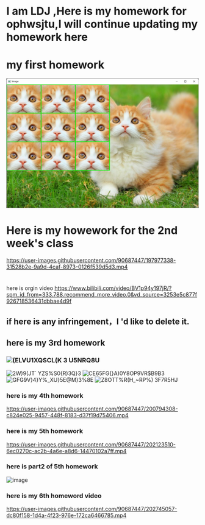 # I am LDJ ,Here is my homework for ophwsjtu,I will continue updating my homework here
# my first homework
![Image text](https://github.com/lllldj/myproject/blob/main/tiger_HW01.png "HW01")
# Here is my howework for the 2nd week's class
https://user-images.githubusercontent.com/90687447/197977338-31528b2e-9a9d-4caf-8973-0126f539d5d3.mp4
#
here is orgin video https://www.bilibili.com/video/BV1p94y197jR/?spm_id_from=333.788.recommend_more_video.0&vd_source=3253e5c877f926718536431dbbae4d9f
## if here is any infringement，I 'd like to delete it.
## here is my 3rd homework
### ![(ELVU1XQSCL(K 3 U5NRQ8U](https://user-images.githubusercontent.com/90687447/199441354-fd18e86a-4548-405c-ad52-4dd88915ed84.png)
![2W)9(JT` YZS%S0{R)3Q}3](https://user-images.githubusercontent.com/90687447/199441377-6b41de1e-6651-424b-8560-dc0fc48ca726.png)
![CE65FG{}A)0Y8OP9VR$B9B3](https://user-images.githubusercontent.com/90687447/199441393-71853524-1c82-4758-ad7a-0b9de1aa0552.png)
![GFG9V}4}Y%_XU}5E@M}3%8E](https://user-images.githubusercontent.com/90687447/199441422-f51230c6-c2dd-4b9d-b774-21cc174d3cba.png)
![Z8OTT%R(H_~RP%) 3F7R5HJ](https://user-images.githubusercontent.com/90687447/199441433-4c906d76-cf48-4a01-9b96-986e3f2a501e.png)
### here is my 4th homework
https://user-images.githubusercontent.com/90687447/200794308-c824e025-9457-448f-8183-d37f19d75406.mp4
### here is my 5th homework
https://user-images.githubusercontent.com/90687447/202123510-6ec0270c-ac2b-4a6e-a8d6-14470102a7ff.mp4
### here is part2 of 5th homework
![image](https://user-images.githubusercontent.com/90687447/202129449-ea8859ea-ac2e-4e47-b058-0002ec7d99ed.png)
### here is my 6th homeword video
https://user-images.githubusercontent.com/90687447/202745057-dc80f158-1d4a-4f23-976e-172ca6466785.mp4




